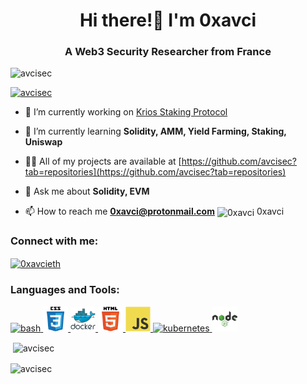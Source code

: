 <h1 align="center">Hi there!👋 I'm 0xavci</h1>
<h3 align="center">A Web3 Security Researcher from France</h3>

<p align="left"> <img src="https://komarev.com/ghpvc/?username=avcisec&label=Profile%20views&color=0e75b6&style=flat" alt="avcisec" /> </p>

<p align="left"> <a href="https://github.com/ryo-ma/github-profile-trophy"><img src="https://github-profile-trophy.vercel.app/?username=avcisec" alt="avcisec" /></a> </p>

- 🔭 I’m currently working on [Krios Staking Protocol](https://github.com/avcisec/Krios-staking-protocol)

- 🌱 I’m currently learning **Solidity, AMM, Yield Farming, Staking, Uniswap**

- 👨‍💻 All of my projects are available at [https://github.com/avcisec?tab=repositories](https://github.com/avcisec?tab=repositories)

- 💬 Ask me about **Solidity, EVM**

- 📫 How to reach me **0xavci@protonmail.com** <img align="center" src="https://raw.githubusercontent.com/rahuldkjain/github-profile-readme-generator/master/src/images/icons/Social/discord.svg" alt="0xavci" height="30" width="40" /></a> 0xavci
</p>

<h3 align="left">Connect with me:</h3>
<p align="left">
<a href="https://twitter.com/0xavcieth" target="blank"><img align="center" src="https://raw.githubusercontent.com/rahuldkjain/github-profile-readme-generator/master/src/images/icons/Social/twitter.svg" alt="0xavcieth" height="30" width="40" /></a>
</p>

<h3 align="left">Languages and Tools:</h3>
<p align="left"> <a href="https://www.gnu.org/software/bash/" target="_blank" rel="noreferrer"> <img src="https://www.vectorlogo.zone/logos/gnu_bash/gnu_bash-icon.svg" alt="bash" width="40" height="40"/> </a> <a href="https://www.w3schools.com/css/" target="_blank" rel="noreferrer"> <img src="https://raw.githubusercontent.com/devicons/devicon/master/icons/css3/css3-original-wordmark.svg" alt="css3" width="40" height="40"/> </a> <a href="https://www.docker.com/" target="_blank" rel="noreferrer"> <img src="https://raw.githubusercontent.com/devicons/devicon/master/icons/docker/docker-original-wordmark.svg" alt="docker" width="40" height="40"/> </a> <a href="https://www.w3.org/html/" target="_blank" rel="noreferrer"> <img src="https://raw.githubusercontent.com/devicons/devicon/master/icons/html5/html5-original-wordmark.svg" alt="html5" width="40" height="40"/> </a> <a href="https://developer.mozilla.org/en-US/docs/Web/JavaScript" target="_blank" rel="noreferrer"> <img src="https://raw.githubusercontent.com/devicons/devicon/master/icons/javascript/javascript-original.svg" alt="javascript" width="40" height="40"/> </a> <a href="https://kubernetes.io" target="_blank" rel="noreferrer"> <img src="https://www.vectorlogo.zone/logos/kubernetes/kubernetes-icon.svg" alt="kubernetes" width="40" height="40"/> </a> <a href="https://nodejs.org" target="_blank" rel="noreferrer"> <img src="https://raw.githubusercontent.com/devicons/devicon/master/icons/nodejs/nodejs-original-wordmark.svg" alt="nodejs" width="40" height="40"/> </a> </p>

<p>&nbsp;<img align="center" src="https://github-readme-stats.vercel.app/api?username=avcisec&show_icons=true&locale=en" alt="avcisec" /></p>

<p><img align="center" src="https://github-readme-streak-stats.herokuapp.com/?user=avcisec&" alt="avcisec" /></p>
